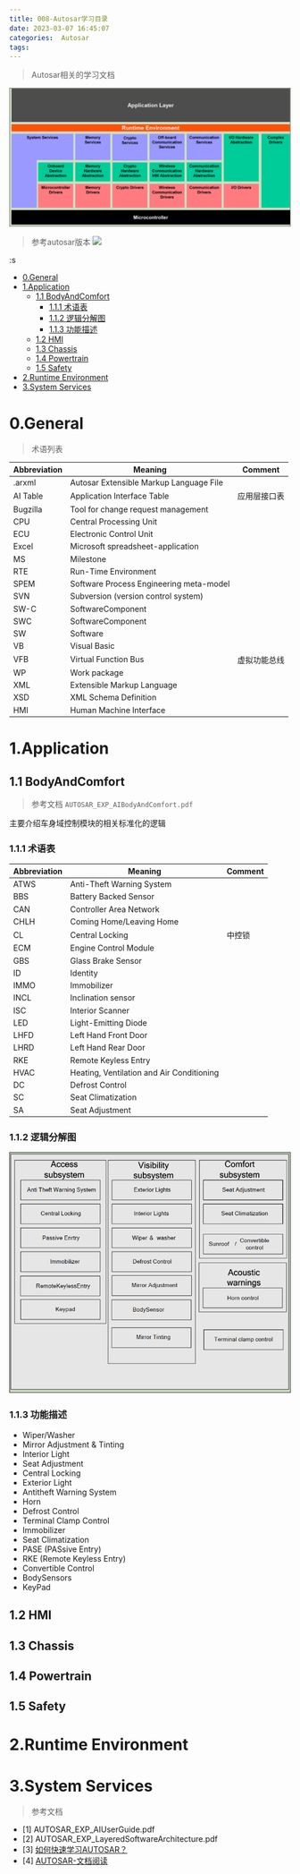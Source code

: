 ```yaml
---
title: 008-Autosar学习目录
date: 2023-03-07 16:45:07
categories:  Autosar
tags:
---
```


> Autosar相关的学习文档

![](../images/20230307/2023030701.PNG)

<!--more-->

> 参考autosar版本  ![](https://img.shields.io/badge/Autosar-4.3-brightgreen)

:s
- [0.General](#0general)
- [1.Application](#1application)
  - [1.1 BodyAndComfort](#11-bodyandcomfort)
    - [1.1.1 术语表](#111-术语表)
    - [1.1.2 逻辑分解图](#112-逻辑分解图)
    - [1.1.3 功能描述](#113-功能描述)
  - [1.2 HMI](#12-hmi)
  - [1.3 Chassis](#13-chassis)
  - [1.4 Powertrain](#14-powertrain)
  - [1.5 Safety](#15-safety)
- [2.Runtime Environment](#2runtime-environment)
- [3.System Services](#3system-services)


# 0.General

> 术语列表




| Abbreviation | Meaning                                 | Comment      |
| ------------ | --------------------------------------- | ------------ |
| .arxml       | Autosar Extensible Markup Language File |              |
| AI Table     | Application Interface Table             | 应用层接口表 |
| Bugzilla     | Tool for change request management      |              |
| CPU          | Central Processing Unit                 |              |
| ECU          | Electronic Control Unit                 |              |
| Excel        | Microsoft spreadsheet-application       |              |
| MS           | Milestone                               |              |
| RTE          | Run-Time Environment                    |              |
| SPEM         | Software Process Engineering meta-model |              |
| SVN          | Subversion (version control system)     |              |
| SW-C         | SoftwareComponent                       |              |
| SWC          | SoftwareComponent                       |              |
| SW           | Software                                |              |
| VB           | Visual Basic                            |              |
| VFB          | Virtual Function Bus                    | 虚拟功能总线 |
| WP           | Work package                            |              |
| XML          | Extensible Markup Language              |              |
| XSD          | XML Schema Definition                   |              |
| HMI          | Human Machine Interface                 |              |
# 1.Application


## 1.1 BodyAndComfort

> 参考文档   `AUTOSAR_EXP_AIBodyAndComfort.pdf`

主要介绍车身域控制模块的相关标准化的逻辑


### 1.1.1 术语表



| Abbreviation | Meaning                                   | Comment |
| ------------ | ----------------------------------------- | ------- |
| ATWS         | Anti-Theft Warning System                 |         |
| BBS          | Battery Backed Sensor                     |         |
| CAN          | Controller Area Network                   |         |
| CHLH         | Coming Home/Leaving Home                  |         |
| CL           | Central Locking                           | 中控锁  |
| ECM          | Engine Control Module                     |         |
| GBS          | Glass Brake Sensor                        |         |
| ID           | Identity                                  |         |
| IMMO         | Immobilizer                               |         |
| INCL         | Inclination sensor                        |         |
| ISC          | Interior Scanner                          |         |
| LED          | Light-Emitting Diode                      |         |
| LHFD         | Left Hand Front Door                      |         |
| LHRD         | Left Hand Rear Door                       |         |
| RKE          | Remote Keyless Entry                      |         |
| HVAC         | Heating, Ventilation and Air Conditioning |         |
| DC           | Defrost Control                           |         |
| SC           | Seat Climatization                        |         |
| SA           | Seat Adjustment                           |         |


### 1.1.2 逻辑分解图


![](../images/20230307/2023030702.PNG)



### 1.1.3 功能描述

* Wiper/Washer
* Mirror Adjustment & Tinting
* Interior Light
* Seat Adjustment
* Central Locking
* Exterior Light
* Antitheft Warning System
* Horn
* Defrost Control
* Terminal Clamp Control
* Immobilizer
* Seat Climatization
* PASE (PASsive Entry)
* RKE (Remote Keyless Entry)
* Convertible Control
* BodySensors
* KeyPad


## 1.2 HMI


## 1.3 Chassis


## 1.4 Powertrain


## 1.5 Safety





# 2.Runtime Environment




# 3.System Services
















> 参考文档

* [1]  AUTOSAR_EXP_AIUserGuide.pdf
* [2]  AUTOSAR_EXP_LayeredSoftwareArchitecture.pdf
* [3]  [如何快速学习AUTOSAR？](https://posts.careerengine.us/p/6211c83d544cc734d1e0bc92) 
* [4]  [AUTOSAR-文档阅读](https://www.cnblogs.com/still-smile/p/12446970.html)